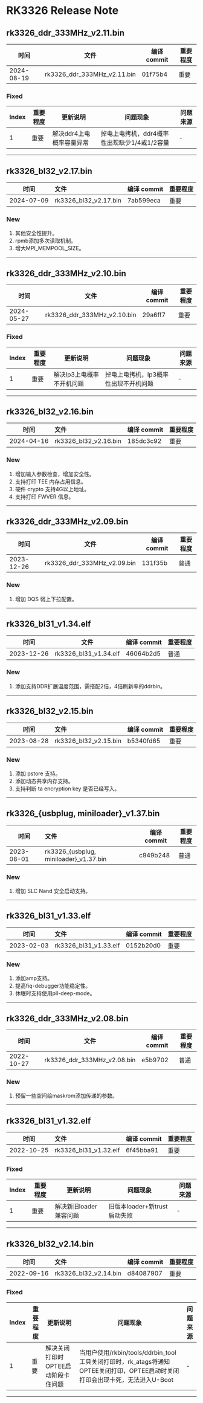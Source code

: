 # RK3326 Release Note

## rk3326_ddr_333MHz_v2.11.bin

| 时间       | 文件                        | 编译 commit | 重要程度 |
| ---------- | --------------------------- | ----------- | -------- |
| 2024-08-19 | rk3326_ddr_333MHz_v2.11.bin | 01f75b4     | 重要     |

### Fixed

| Index | 重要程度 | 更新说明                 | 问题现象                                     | 问题来源 |
| ----- | -------- | ------------------------ | -------------------------------------------- | -------- |
| 1     | 重要     | 解决ddr4上电概率容量异常 | 掉电上电拷机，ddr4概率性出现缺少1/4或1/2容量 | -        |

------

## rk3326_bl32_v2.17.bin

| 时间       | 文件                  | 编译 commit | 重要程度 |
| ---------- | :-------------------- | ----------- | -------- |
| 2024-07-09 | rk3326_bl32_v2.17.bin | 7ab599eca   | 重要     |

### New

1. 其他安全性提升。
2. rpmb添加多次读取机制。
3. 增大MPI_MEMPOOL_SIZE。

------

## rk3326_ddr_333MHz_v2.10.bin

| 时间       | 文件                        | 编译 commit | 重要程度 |
| ---------- | --------------------------- | ----------- | -------- |
| 2024-05-27 | rk3326_ddr_333MHz_v2.10.bin | 29a6ff7     | 重要     |

### Fixed

| Index | 重要程度 | 更新说明                  | 问题现象                              | 问题来源 |
| ----- | -------- | ------------------------- | ------------------------------------- | -------- |
| 1     | 重要     | 解决lp3上电概率不开机问题 | 掉电上电拷机，lp3概率性出现不开机问题 | -        |

------

## rk3326_bl32_v2.16.bin

| 时间       | 文件                  | 编译 commit | 重要程度 |
| ---------- | :-------------------- | ----------- | -------- |
| 2024-04-16 | rk3326_bl32_v2.16.bin | 185dc3c92   | 重要     |

### New

1. 增加输入参数检查，增加安全性。
2. 支持打印 TEE 内存占用信息。
3. 硬件 crypto 支持4G以上地址。
4. 支持打印 FWVER 信息。

------

## rk3326_ddr_333MHz_v2.09.bin

| 时间       | 文件                        | 编译 commit | 重要程度 |
| ---------- | --------------------------- | ----------- | -------- |
| 2023-12-26 | rk3326_ddr_333MHz_v2.09.bin | 131f35b     | 普通     |

### New

1. 增加 DQS 弱上下拉配置。

------

## rk3326_bl31_v1.34.elf

| 时间       | 文件                  | 编译 commit | 重要程度 |
| ---------- | --------------------- | ----------- | -------- |
| 2023-12-26 | rk3326_bl31_v1.34.elf | 46064b2d5   | 普通     |

### New

1. 添加支持DDR扩展温度范围，需搭配2倍，4倍刷新率的ddrbin。

------

## rk3326_bl32_v2.15.bin

| 时间       | 文件                  | 编译 commit | 重要程度 |
| ---------- | :-------------------- | ----------- | -------- |
| 2023-08-28 | rk3326_bl32_v2.15.bin | b5340fd65   | 重要     |

### New

1. 添加 pstore 支持。
2. 添加动态共享内存支持。
3. 支持判断 ta encryption key 是否已经写入。

------

## rk3326_{usbplug, miniloader}_v1.37.bin

| 时间       | 文件                                     | 编译 commit | 重要程度 |
| ---------- | :--------------------------------------- | ----------- | -------- |
| 2023-08-01 | rk3326_{usbplug, miniloader}_v1.37.bin | c949b248    | 普通     |

### New

1. 增加 SLC Nand 安全启动支持。

------

## rk3326_bl31_v1.33.elf

| 时间       | 文件                  | 编译 commit | 重要程度 |
| ---------- | :-------------------- | ----------- | -------- |
| 2023-02-03 | rk3326_bl31_v1.33.elf | 0152b20d0   | 重要     |

### New

1. 添加amp支持。
2. 提高fiq-debugger功能稳定性。
3. 休眠时支持使用pll-deep-mode。

------

## rk3326_ddr_333MHz_v2.08.bin

| 时间       | 文件                        | 编译 commit | 重要程度 |
| ---------- | --------------------------- | ----------- | -------- |
| 2022-10-27 | rk3326_ddr_333MHz_v2.08.bin | e5b9702     | 普通     |

### New

1. 预留一些空间给maskrom添加传递的参数。

------

## rk3326_bl31_v1.32.elf

| 时间       | 文件                  | 编译 commit | 重要程度 |
| ---------- | :-------------------- | ----------- | -------- |
| 2022-10-25 | rk3326_bl31_v1.32.elf | 6f45bba91   | 重要     |

### Fixed

| Index | 重要程度 | 更新说明               | 问题现象                     | 问题来源 |
| ----- | -------- | ---------------------- | ---------------------------- | -------- |
| 1     | 重要     | 解决新旧loader兼容问题 | 旧版本loader+新trust启动失败 | -        |

------

## rk3326_bl32_v2.14.bin

| 时间       | 文件                  | 编译 commit | 重要程度 |
| ---------- | :-------------------- | ----------- | -------- |
| 2022-09-16 | rk3326_bl32_v2.14.bin | d84087907   | 重要     |

### Fixed

| Index | 重要程度 | 更新说明                            | 问题现象                                                     | 问题来源 |
| ----- | -------- | ----------------------------------- | ------------------------------------------------------------ | -------- |
| 1     | 重要     | 解决关闭打印时OPTEE启动阶段卡住问题 | 当用户使用/rkbin/tools/ddrbin_tool工具关闭打印时，rk_atags将通知OPTEE关闭打印，OPTEE启动时关闭打印会出现卡死，无法进入U-Boot | -        |

------

